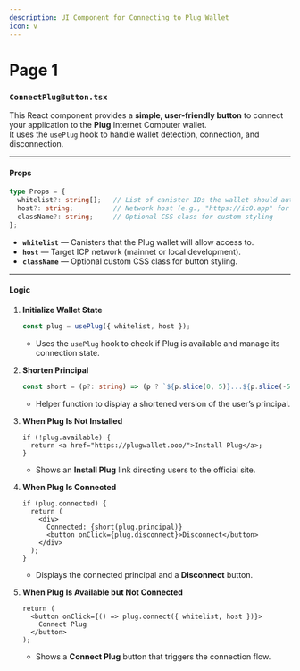 ```yaml
---
description: UI Component for Connecting to Plug Wallet
icon: v
---
```


# Page 1

### `ConnectPlugButton.tsx`&#x20;

This React component provides a **simple, user-friendly button** to connect your application to the **Plug** Internet Computer wallet.\
It uses the `usePlug` hook to handle wallet detection, connection, and disconnection.

***

#### **Props**

```ts
type Props = {
  whitelist?: string[];   // List of canister IDs the wallet should authorize
  host?: string;          // Network host (e.g., "https://ic0.app" for ICP mainnet)
  className?: string;     // Optional CSS class for custom styling
};
```

* **`whitelist`** — Canisters that the Plug wallet will allow access to.
* **`host`** — Target ICP network (mainnet or local development).
* **`className`** — Optional custom CSS class for button styling.

***

#### **Logic**

1.  **Initialize Wallet State**

    ```ts
    const plug = usePlug({ whitelist, host });
    ```

    * Uses the `usePlug` hook to check if Plug is available and manage its connection state.
2.  **Shorten Principal**

    ```ts
    const short = (p?: string) => (p ? `${p.slice(0, 5)}...${p.slice(-5)}` : "");
    ```

    * Helper function to display a shortened version of the user’s principal.
3.  **When Plug Is Not Installed**

    ```tsx
    if (!plug.available) {
      return <a href="https://plugwallet.ooo/">Install Plug</a>;
    }
    ```

    * Shows an **Install Plug** link directing users to the official site.
4.  **When Plug Is Connected**

    ```tsx
    if (plug.connected) {
      return (
        <div>
          Connected: {short(plug.principal)}
          <button onClick={plug.disconnect}>Disconnect</button>
        </div>
      );
    }
    ```

    * Displays the connected principal and a **Disconnect** button.
5.  **When Plug Is Available but Not Connected**

    ```tsx
    return (
      <button onClick={() => plug.connect({ whitelist, host })}>
        Connect Plug
      </button>
    );
    ```

    * Shows a **Connect Plug** button that triggers the connection flow.

####

